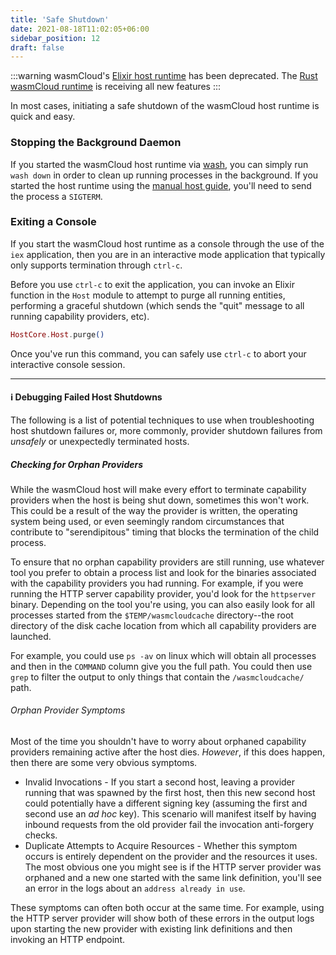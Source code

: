 ```yaml
---
title: 'Safe Shutdown'
date: 2021-08-18T11:02:05+06:00
sidebar_position: 12
draft: false
---
```


<head>
  <meta name="robots" content="noindex">
</head>

:::warning
wasmCloud's [Elixir host runtime](https://github.com/wasmcloud/wasmcloud-otp) has been deprecated. The [Rust wasmCloud runtime](https://github.com/wasmCloud/wasmCloud) is receiving all new features
:::

In most cases, initiating a safe shutdown of the wasmCloud host runtime is quick and easy.

### Stopping the Background Daemon

If you started the wasmCloud host runtime via [wash](/docs/0.82/installation), you can simply run `wash down` in order to clean up running processes in the background. If you started the host runtime using the [manual host guide](/docs/0.82/hosts/elixir/running), you'll need to send the process a `SIGTERM`.

### Exiting a Console

If you start the wasmCloud host runtime as a console through the use of the `iex` application, then you are in an interactive mode application that typically only supports termination through `ctrl-c`.

Before you use `ctrl-c` to exit the application, you can invoke an Elixir function in the `Host` module to attempt to purge all running entities, performing a graceful shutdown (which sends the "quit" message to all running capability providers, etc).

```elixir
HostCore.Host.purge()
```

Once you've run this command, you can safely use `ctrl-c` to abort your interactive console session.

---

#### ℹ️ Debugging Failed Host Shutdowns

The following is a list of potential techniques to use when troubleshooting host shutdown failures or, more commonly, provider shutdown failures from _unsafely_ or unexpectedly terminated hosts.

##### Checking for Orphan Providers

While the wasmCloud host will make every effort to terminate capability providers when the host is being shut down, sometimes this won't work. This could be a result of the way the provider is written, the operating system being used, or even seemingly random circumstances that contribute to "serendipitous" timing that blocks the termination of the child process.

To ensure that no orphan capability providers are still running, use whatever tool you prefer to obtain a process list and look for the binaries associated with the capability providers you had running. For example, if you were running the HTTP server capability provider, you'd look for the `httpserver` binary. Depending on the tool you're using, you can also easily look for all processes started from the `$TEMP/wasmcloudcache` directory--the root directory of the disk cache location from which all capability providers are launched.

For example, you could use `ps -av` on linux which will obtain all processes and then in the `COMMAND` column give you the full path. You could then use `grep` to filter the output to only things that contain the `/wasmcloudcache/` path.

###### Orphan Provider Symptoms

Most of the time you shouldn't have to worry about orphaned capability providers remaining active after the host dies. _However_, if this does happen, then there are some very obvious symptoms.

- Invalid Invocations - If you start a second host, leaving a provider running that was spawned by the first host, then this new second host could potentially have a different signing key (assuming the first and second use an _ad hoc_ key). This scenario will manifest itself by having inbound requests from the old provider fail the invocation anti-forgery checks.
- Duplicate Attempts to Acquire Resources - Whether this symptom occurs is entirely dependent on the provider and the resources it uses. The most obvious one you might see is if the HTTP server provider was orphaned and a new one started with the same link definition, you'll see an error in the logs about an `address already in use`.

These symptoms can often both occur at the same time. For example, using the HTTP server provider will show both of these errors in the output logs upon starting the new provider with existing link definitions and then invoking an HTTP endpoint.
